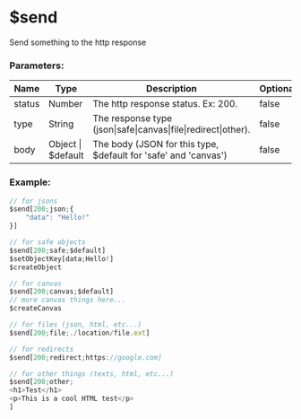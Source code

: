 # $send
Send something to the http response

### Parameters:
| Name          | Type               | Description                                                     | Optional |
| ------------- | ------------------ | --------------------------------------------------------------- | -------- |
| status        | Number             | The http response status. Ex: 200.                              | false    |
| type          | String             | The response type (json\|safe\|canvas\|file\|redirect\|other).  | false    |
| body          | Object \| $default | The body (JSON for this type, $default for 'safe' and 'canvas') | false    |

### Example:
```js
// for jsons
$send[200;json;{
    "data": "Hello!"
}]

// for safe objects
$send[200;safe;$default]
$setObjectKey[data;Hello!]
$createObject

// for canvas
$send[200;canvas;$default]
// more canvas things here...
$createCanvas

// for files (json, html, etc...)
$send[200;file;./location/file.ext]

// for redirects
$send[200;redirect;https://google.com]

// for other things (texts, html, etc...)
$send[200;other;
<h1>Test</h1>
<p>This is a cool HTML test</p>
]
```
